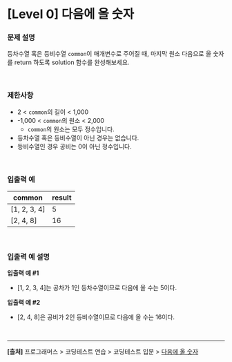 # [Level 0] 다음에 올 숫자

### 문제 설명
등차수열 혹은 등비수열 `common`이 매개변수로 주어질 때, 마지막 원소 다음으로 올 숫자를 return 하도록 solution 함수를 완성해보세요.

<br>

### 제한사항
* 2 < `common`의 길이 < 1,000
* -1,000 < `common`의 원소 < 2,000
    * `common`의 원소는 모두 정수입니다.
* 등차수열 혹은 등비수열이 아닌 경우는 없습니다.
* 등비수열인 경우 공비는 0이 아닌 정수입니다.

<br>

### 입출력 예
|common|result|
|------|------|
|[1, 2, 3, 4]|5|
|[2, 4, 8]|16|

<br>

### 입출력 예 설명
**입출력 예 #1**
* [1, 2, 3, 4]는 공차가 1인 등차수열이므로 다음에 올 수는 5이다.

**입출력 예 #2**
* [2, 4, 8]은 공비가 2인 등비수열이므로 다음에 올 수는 16이다.

<br>

---
**[출처]** 프로그래머스 > 코딩테스트 연습 > 코딩테스트 입문 > [다음에 올 숫자](https://school.programmers.co.kr/learn/courses/30/lessons/120924)
